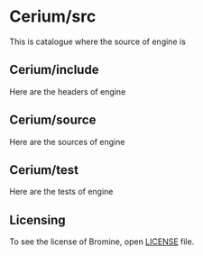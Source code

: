 # Cerium/src
This is catalogue where the source of engine is

## Cerium/include
Here are the headers of engine

## Cerium/source
Here are the sources of engine

## Cerium/test
Here are the tests of engine

## Licensing
To see the license of Bromine, open <a href="https://github.com/bjornus/Cerium/blob/master/LICENSE" target="_blank">LICENSE</a> file.